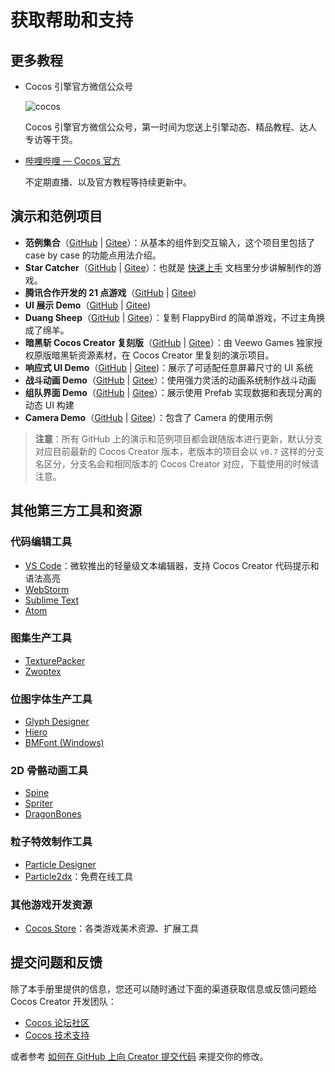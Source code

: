 # 获取帮助和支持

## 更多教程

- Cocos 引擎官方微信公众号

  ![cocos](introduction/cocos.jpg)

  Cocos 引擎官方微信公众号，第一时间为您送上引擎动态、精品教程、达人专访等干货。

- [哔哩哔哩 — Cocos 官方](https://space.bilibili.com/491120849/dynamic)

  不定期直播、以及官方教程等持续更新中。

## 演示和范例项目

- **范例集合**（[GitHub](https://github.com/cocos-creator/example-cases) | [Gitee](https://gitee.com/mirrors_cocos-creator/example-cases)）：从基本的组件到交互输入，这个项目里包括了 case by case 的功能点用法介绍。
- **Star Catcher**（[GitHub](https://github.com/cocos-creator/tutorial-first-game) | [Gitee](https://gitee.com/mirrors_cocos-creator/tutorial-first-game)）：也就是 [快速上手](./quick-start.md) 文档里分步讲解制作的游戏。
- **腾讯合作开发的 21 点游戏**（[GitHub](https://github.com/cocos-creator/tutorial-blackjack) | [Gitee](https://gitee.com/mirrors_cocos-creator/tutorial-blackjack))
- **UI 展示 Demo**（[GitHub](https://github.com/cocos-creator/demo-ui) | [Gitee](https://gitee.com/mirrors_cocos-creator/demo-ui))
- **Duang Sheep**（[GitHub](https://github.com/cocos-creator/tutorial-duang-sheep) | [Gitee](https://gitee.com/mirrors_cocos-creator/tutorial-duang-sheep)）：复制 FlappyBird 的简单游戏，不过主角换成了绵羊。
- **暗黑斩 Cocos Creator 复刻版**（[GitHub](https://github.com/cocos-creator/tutorial-dark-slash) | [Gitee](https://gitee.com/mirrors_cocos-creator/tutorial-dark-slash)）：由 Veewo Games 独家授权原版暗黑斩资源素材，在 Cocos Creator 里复刻的演示项目。
- **响应式 UI Demo**（[GitHub](https://github.com/cocos-creator/demo-responsive-ui) | [Gitee](https://gitee.com/mirrors_cocos-creator/demo-responsive-ui))：展示了可适配任意屏幕尺寸的 UI 系统
- **战斗动画 Demo**（[GitHub](https://github.com/cocos-creator/demo-combat-animation) | [Gitee](https://gitee.com/mirrors_cocos-creator/demo-combat-animation)）：使用强力灵活的动画系统制作战斗动画
- **组队界面 Demo**（[GitHub](https://github.com/cocos-creator/demo-team-build-ui) | [Gitee](https://gitee.com/mirrors_cocos-creator/demo-team-build-ui)）：展示使用 Prefab 实现数据和表现分离的动态 UI 构建
- **Camera Demo**（[GitHub](https://github.com/cocos-creator/demo-camera) | [Gitee](https://gitee.com/mirrors_cocos-creator/demo-camera)）：包含了 Camera 的使用示例

> **注意**：所有 GitHub 上的演示和范例项目都会跟随版本进行更新，默认分支对应目前最新的 Cocos Creator 版本，老版本的项目会以 `v0.7` 这样的分支名区分，分支名会和相同版本的 Cocos Creator 对应，下载使用的时候请注意。

## 其他第三方工具和资源

### 代码编辑工具

- [VS Code](https://code.visualstudio.com/)：微软推出的轻量级文本编辑器，支持 Cocos Creator 代码提示和语法高亮
- [WebStorm](https://www.jetbrains.com/webstorm/)
- [Sublime Text](http://www.sublimetext.com/)
- [Atom](https://atom.io/)

### 图集生产工具

- [TexturePacker](https://www.codeandweb.com/texturepacker)
- [Zwoptex](https://zwopple.com/zwoptex/)

### 位图字体生产工具

- [Glyph Designer](https://71squared.com/glyphdesigner)
- [Hiero](https://github.com/libgdx/libgdx/wiki/Hiero)
- [BMFont (Windows)](http://www.angelcode.com/products/bmfont/)

### 2D 骨骼动画工具

- [Spine](http://esotericsoftware.com)
- [Spriter](http://brashmonkey.com/spriter.htm)
- [DragonBones](http://dragonbones.github.io/)

### 粒子特效制作工具

- [Particle Designer](http://particledesigner.71squared.com/)
- [Particle2dx](http://www.effecthub.com/particle2dx)：免费在线工具

### 其他游戏开发资源

- [Cocos Store](http://store.cocos.com/)：各类游戏美术资源、扩展工具

## 提交问题和反馈

除了本手册里提供的信息，您还可以随时通过下面的渠道获取信息或反馈问题给 Cocos Creator 开发团队：

<!-- QQ群：738190852，539131539，577848332（已满），548341746（已满），428196107（已满），246239860 (已满) -->
- [Cocos 论坛社区](https://forum.cocos.org/c/Creator)
- [Cocos 技术支持](https://www.cocos.com/support)

或者参考 [如何在 GitHub 上向 Creator 提交代码](../submit-pr/submit-pr.md) 来提交你的修改。
